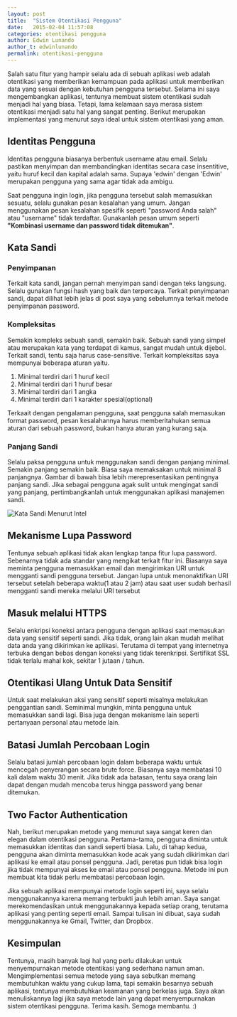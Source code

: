 ```yaml
---
layout: post
title:  "Sistem Otentikasi Pengguna"
date:   2015-02-04 11:57:08
categories: otentikasi pengguna
author: Edwin Lunando
author_t: edwinlunando
permalink: otentikasi-pengguna
---
```


Salah satu fitur yang hampir selalu ada di sebuah aplikasi web adalah otentikasi yang memberikan kemampuan pada aplikasi untuk memberikan data yang sesuai dengan kebutuhan pengguna tersebut. Selama ini saya mengembangkan aplikasi, tentunya membuat sistem otentikasi sudah menjadi hal yang biasa. Tetapi, lama kelamaan saya merasa sistem otentikasi menjadi satu hal yang sangat penting. Berikut merupakan implementasi yang menurut saya ideal untuk sistem otentikasi yang aman.

## Identitas Pengguna ##

Identitas pengguna biasanya berbentuk username atau email. Selalu pastikan menyimpan dan membandingkan identitas secara case insentitive, yaitu huruf kecil dan kapital adalah sama. Supaya 'edwin' dengan 'Edwin' merupakan pengguna yang sama agar tidak ada ambigu.

Saat pengguna ingin login, jika pengguna tersebut salah memasukkan sesuatu, selalu gunakan pesan kesalahan yang umum. Jangan menggunakan pesan kesalahan spesifik seperti "password Anda salah" atau "username" tidak terdaftar. Gunakanlah pesan umum seperti **"Kombinasi username dan password tidak ditemukan"**.

## Kata Sandi ##

### Penyimpanan ###

Terkait kata sandi, jangan pernah menyimpan sandi dengan teks langsung. Selalu gunakan fungsi hash yang baik dan terpercaya. Terkait penyimpanan sandi, dapat dilihat lebih jelas di post saya yang sebelumnya terkait metode penyimpanan password.

### Kompleksitas ###

Semakin kompleks sebuah sandi, semakin baik. Sebuah sandi yang simpel atau merupakan kata yang terdapat di kamus, sangat mudah untuk dijebol. Terkait sandi, tentu saja harus case-sensitive. Terkait kompleksitas saya mempunyai beberapa aturan yaitu.

1. Minimal terdiri dari 1 huruf kecil
2. Minimal terdiri dari 1 huruf besar
3. Minimal terdiri dari 1 angka
4. Minimal terdiri dari 1 karakter spesial(optional)

Terkaait dengan pengalaman pengguna, saat pengguna salah memasukan format password, pesan kesalahannya harus memberitahukan semua aturan dari sebuah password, bukan hanya aturan yang kurang saja.

### Panjang Sandi ###

Selalu paksa pengguna untuk menggunakan sandi dengan panjang minimal. Semakin panjang semakin baik. Biasa saya memaksakan untuk minimal 8 panjangnya. Gambar di bawah bisa lebih merepresentasikan pentingnya panjang sandi. Jika sebagai pengguna agak sulit untuk mengingat sandi yang panjang, pertimbangkanlah untuk menggunakan aplikasi manajemen sandi.

![Kata Sandi Menurut Intel][1]

## Mekanisme Lupa Password ##

Tentunya sebuah aplikasi tidak akan lengkap tanpa fitur lupa password. Sebenarnya tidak ada standar yang mengikat terkait fitur ini. Biasanya saya meminta pengguna memasukkan email dan mengirimkan URI untuk mengganti sandi pengguna tersebut. Jangan lupa untuk menonaktifkan URI tersebut setelah beberapa waktu(1 atau 2 jam) atau saat user sudah berhasil mengganti sandi mereka melalui URI tersebut

## Masuk melalui HTTPS ##

Selalu enkripsi koneksi antara pengguna dengan aplikasi saat memasukan data yang sensitif seperti sandi. Jika tidak, orang lain akan mudah melihat data anda yang dikirimkan ke aplikasi. Terutama di tempat yang internetnya terbuka dengan bebas dengan koneksi yang tidak terenkripsi. Sertifikat SSL tidak terlalu mahal kok, sekitar 1 jutaan / tahun.

## Otentikasi Ulang Untuk Data Sensitif ##

Untuk saat melakukan aksi yang sensitif seperti misalnya melakukan penggantian sandi. Seminimal mungkin, minta pengguna untuk memasukkan sandi lagi. Bisa juga dengan mekanisme lain seperti pertanyaan personal atau metode lain.

## Batasi Jumlah Percobaan Login ##

Selalu batasi jumlah percobaan login dalam beberapa waktu untuk mencegah penyerangan secara brute force. Biasanya saya membatasi 10 kali dalam waktu 30 menit. Jika tidak ada batasan, tentu saya orang lain dapat dengan mudah mencoba terus hingga password yang benar ditemukan.

## Two Factor Authentication ##

Nah, berikut merupakan metode yang menurut saya sangat keren dan elegan dalam otentikasi pengguna. Pertama-tama, pengguna diminta untuk memasukkan identitas dan sandi seperti biasa. Lalu, di tahap kedua, pengguna akan diminta memasukkan kode acak yang sudah dikirimkan dari aplikasi ke email atau ponsel pengguna. Jadi, peretas pun tidak bisa login jika tidak mempunyai akses ke email atau ponsel pengguna. Metode ini pun membuat kita tidak perlu membatasi percobaan login.

Jika sebuah aplikasi mempunyai metode login seperti ini, saya selalu menggunakannya karena memang terbukti jauh lebih aman. Saya sangat merekomendasikan untuk menggunakannya kepada setiap orang, terutama aplikasi yang penting seperti email. Sampai tulisan ini dibuat, saya sudah menggunakannya ke Gmail, Twitter, dan Dropbox.

## Kesimpulan ##

Tentunya, masih banyak lagi hal yang perlu dilakukan untuk menyempurnakan metode otentikasi yang sederhana namun aman. Mengimplementasi semua metode yang saya sebutkan memang membutuhkan waktu yang cukup lama, tapi semakin besarnya sebuah aplikasi, tentunya membutuhkan keamanan yang berkelas juga. Saya akan menuliskannya lagi jika saya metode lain yang dapat menyempurnakan sistem otentikasi pengguna. Terima kasih. Semoga membantu. :)

[1]:    http://i.imgur.com/XuMUU0b.gif
